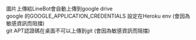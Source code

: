 圖片上傳給LineBot會自動上傳到google drive
<br> google 的GOOGLE_APPLICATION_CREDENTIALS 設定在Heroku env (會因為敏感資訊而阻擋)
<br> git APT認證碼在桌面不可以上傳到git (會因為敏感資訊而阻擋)
